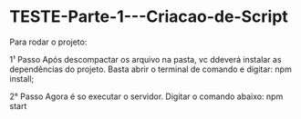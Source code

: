 # TESTE-Parte-1---Criacao-de-Script

Para rodar o projeto:

1¹ Passo
Após descompactar os arquivo na pasta, vc ddeverá instalar as dependências do projeto. 
Basta abrir o terminal de comando e digitar:
  npm install;
  
2° Passo
Agora é so executar o servidor. Digitar o comando abaixo:
npm start
